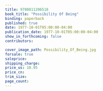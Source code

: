 ```yaml
---
title: 9780811206518
book_title: "Possibility Of Being"
binding: paperback
published: true
date: 1977-10-01T05:00:00-04:00
publication_date: 1977-10-01T05:00:00-04:00
show_in_forthcoming: false
contributors:

cover_image_path: Possibility_Of_Being.jpg
forsale: true
saleprice:
shipping_charge:
price_us: 10.95
price_cn:
trim_size:
page_count:
---
```


